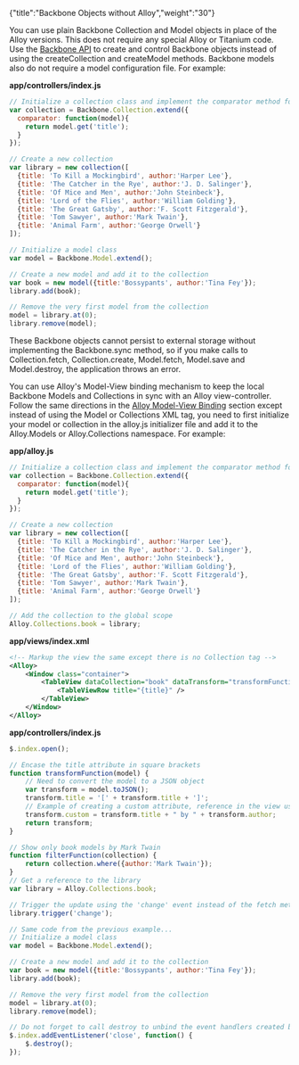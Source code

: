 {"title":"Backbone Objects without Alloy","weight":"30"}

You can use plain Backbone Collection and Model objects in place of the Alloy versions. This does not require any special Alloy or Titanium code. Use the [Backbone API](http://docs.appcelerator.com/backbone/0.9.2/) to create and control Backbone objects instead of using the createCollection and createModel methods. Backbone models also do not require a model configuration file. For example:

**app/controllers/index.js**

```javascript
// Initialize a collection class and implement the comparator method for sorting
var collection = Backbone.Collection.extend({
  comparator: function(model){
    return model.get('title');
  }
});

// Create a new collection
var library = new collection([
  {title: 'To Kill a Mockingbird', author:'Harper Lee'},
  {title: 'The Catcher in the Rye', author:'J. D. Salinger'},
  {title: 'Of Mice and Men', author:'John Steinbeck'},
  {title: 'Lord of the Flies', author:'William Golding'},
  {title: 'The Great Gatsby', author:'F. Scott Fitzgerald'},
  {title: 'Tom Sawyer', author:'Mark Twain'},
  {title: 'Animal Farm', author:'George Orwell'}
]);

// Initialize a model class
var model = Backbone.Model.extend();

// Create a new model and add it to the collection
var book = new model({title:'Bossypants', author:'Tina Fey'});
library.add(book);

// Remove the very first model from the collection
model = library.at(0);
library.remove(model);
```

These Backbone objects cannot persist to external storage without implementing the Backbone.sync method, so if you make calls to Collection.fetch, Collection.create, Model.fetch, Model.save and Model.destroy, the application throws an error.

You can use Alloy's Model-View binding mechanism to keep the local Backbone Models and Collections in sync with an Alloy view-controller. Follow the same directions in the [Alloy Model-View Binding](/docs/appc/Alloy_Framework/Alloy_Guide/Alloy_Models/Alloy_Data_Binding/#model-view-binding) section except instead of using the Model or Collections XML tag, you need to first initialize your model or collection in the alloy.js initializer file and add it to the Alloy.Models or Alloy.Collections namespace. For example:

**app/alloy.js**

```javascript
// Initialize a collection class and implement the comparator method for sorting
var collection = Backbone.Collection.extend({
  comparator: function(model){
    return model.get('title');
  }
});

// Create a new collection
var library = new collection([
  {title: 'To Kill a Mockingbird', author:'Harper Lee'},
  {title: 'The Catcher in the Rye', author:'J. D. Salinger'},
  {title: 'Of Mice and Men', author:'John Steinbeck'},
  {title: 'Lord of the Flies', author:'William Golding'},
  {title: 'The Great Gatsby', author:'F. Scott Fitzgerald'},
  {title: 'Tom Sawyer', author:'Mark Twain'},
  {title: 'Animal Farm', author:'George Orwell'}
]);

// Add the collection to the global scope
Alloy.Collections.book = library;
```

**app/views/index.xml**

```xml
<!-- Markup the view the same except there is no Collection tag -->
<Alloy>
    <Window class="container">
        <TableView dataCollection="book" dataTransform="transformFunction" dataFilter="filterFunction">
            <TableViewRow title="{title}" />
        </TableView>
    </Window>
</Alloy>
```

**app/controllers/index.js**

```javascript
$.index.open();

// Encase the title attribute in square brackets
function transformFunction(model) {
    // Need to convert the model to a JSON object
    var transform = model.toJSON();
    transform.title = '[' + transform.title + ']';
    // Example of creating a custom attribute, reference in the view using {custom}
    transform.custom = transform.title + " by " + transform.author;
    return transform;
}

// Show only book models by Mark Twain
function filterFunction(collection) {
    return collection.where({author:'Mark Twain'});
}
// Get a reference to the library
var library = Alloy.Collections.book;

// Trigger the update using the 'change' event instead of the fetch method, since we do not have persistent storage
library.trigger('change');

// Same code from the previous example...
// Initialize a model class
var model = Backbone.Model.extend();

// Create a new model and add it to the collection
var book = new model({title:'Bossypants', author:'Tina Fey'});
library.add(book);

// Remove the very first model from the collection
model = library.at(0);
library.remove(model);

// Do not forget to call destroy to unbind the event handlers created by Alloy
$.index.addEventListener('close', function() {
    $.destroy();
});
```
